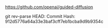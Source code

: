 https://github.com/openai/guided-diffusion

git rev-parse HEAD:
Commit Hash: 912d5776a64a33e3baf3cff7eb1bcba9d9b9354c

